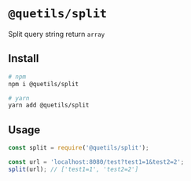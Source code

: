 # `@quetils/split`

Split query string return `array`

## Install

```bash
# npm
npm i @quetils/split

# yarn
yarn add @quetils/split
```

## Usage

```javascript
const split = require('@quetils/split');

const url = 'localhost:8080/test?test1=1&test2=2';
split(url); // ['test1=1', 'test2=2']

```
